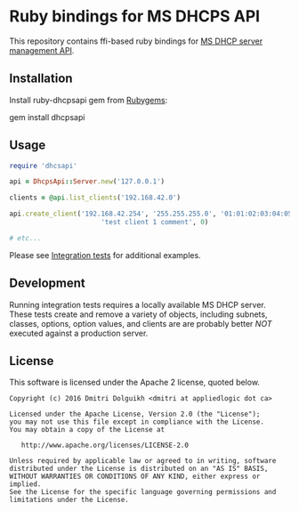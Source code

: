 # Ruby bindings for MS DHCPS API

This repository contains ffi-based ruby bindings for [MS DHCP server management API](https://msdn.microsoft.com/en-us/library/windows/desktop/aa363379(v=vs.85).aspx).

## Installation

Install ruby-dhcpsapi gem from [Rubygems](https://rubygems.org/gems/dhcpsapi):

  gem install dhcpsapi

## Usage

```ruby
require 'dhcsapi'

api = DhcpsApi::Server.new('127.0.0.1')

clients = @api.list_clients('192.168.42.0')

api.create_client('192.168.42.254', '255.255.255.0', '01:01:02:03:04:05', 'test_client_1',
                       'test client 1 comment', 0)

# etc...
```

Please see [Integration tests](https://github.com/witlessbird/ruby-dhcpsapi/tree/master/integration_test) for additional examples.

## Development

Running integration tests requires a locally available MS DHCP server. These tests create and remove a variety of objects, including subnets, classes, options, option values, and clients are are probably better *NOT* executed against a production server.

## License

This software is licensed under the Apache 2 license, quoted below.

    Copyright (c) 2016 Dmitri Dolguikh <dmitri at appliedlogic dot ca>

    Licensed under the Apache License, Version 2.0 (the "License");
    you may not use this file except in compliance with the License.
    You may obtain a copy of the License at

       http://www.apache.org/licenses/LICENSE-2.0

    Unless required by applicable law or agreed to in writing, software
    distributed under the License is distributed on an "AS IS" BASIS,
    WITHOUT WARRANTIES OR CONDITIONS OF ANY KIND, either express or implied.
    See the License for the specific language governing permissions and
    limitations under the License.
